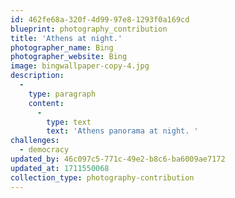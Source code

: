 ```yaml
---
id: 462fe68a-320f-4d99-97e8-1293f0a169cd
blueprint: photography_contribution
title: 'Athens at night.'
photographer_name: Bing
photographer_website: Bing
image: bingwallpaper-copy-4.jpg
description:
  -
    type: paragraph
    content:
      -
        type: text
        text: 'Athens panorama at night. '
challenges:
  - democracy
updated_by: 46c097c5-771c-49e2-b8c6-ba6009ae7172
updated_at: 1711550068
collection_type: photography-contribution
---
```

